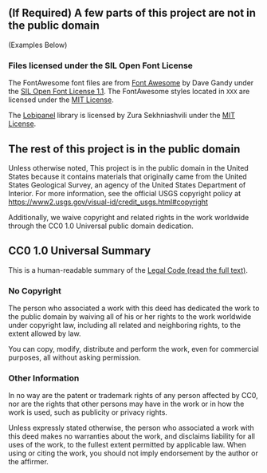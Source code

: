## (If Required) A few parts of this project are not in the public domain
(Examples Below)
### Files licensed under the SIL Open Font License

The FontAwesome font files are from [Font Awesome](http://fontawesome.io/) by Dave Gandy under the [SIL Open Font License 1.1](http://scripts.sil.org/OFL). The FontAwesome styles located in `XXX` are licensed under the [MIT License](https://opensource.org/licenses/MIT).

The [Lobipanel](https://lobianijs.com/site/lobipanel) library is licensed by Zura Sekhniashvili under the [MIT License](https://opensource.org/licenses/MIT).


## The rest of this project is in the public domain

Unless otherwise noted, This project is in the public domain in the United
States because it contains materials that originally came from the United
States Geological Survey, an agency of the United States Department of
Interior. For more information, see the official USGS copyright policy at
https://www2.usgs.gov/visual-id/credit_usgs.html#copyright

Additionally, we waive copyright and related rights in the work
worldwide through the CC0 1.0 Universal public domain dedication.

## CC0 1.0 Universal Summary

This is a human-readable summary of the [Legal Code (read the full text)](https://creativecommons.org/publicdomain/zero/1.0/legalcode).

### No Copyright

The person who associated a work with this deed has dedicated the work to
the public domain by waiving all of his or her rights to the work worldwide
under copyright law, including all related and neighboring rights, to the
extent allowed by law.

You can copy, modify, distribute and perform the work, even for commercial
purposes, all without asking permission.

### Other Information

In no way are the patent or trademark rights of any person affected by CC0,
nor are the rights that other persons may have in the work or in how the
work is used, such as publicity or privacy rights.

Unless expressly stated otherwise, the person who associated a work with
this deed makes no warranties about the work, and disclaims liability for
all uses of the work, to the fullest extent permitted by applicable law.
When using or citing the work, you should not imply endorsement by the
author or the affirmer.
